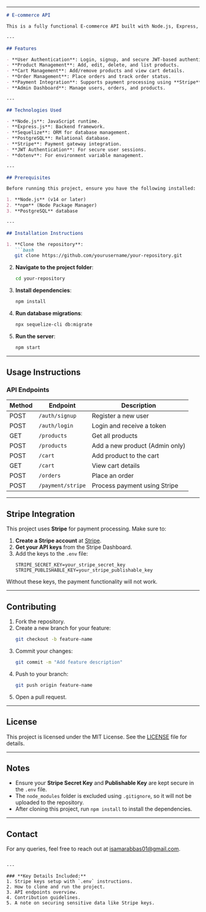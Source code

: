 

---

```markdown
# E-commerce API

This is a fully functional E-commerce API built with Node.js, Express, and Sequelize. The API provides features for user authentication, product management, cart functionality, order placement, and payment integration.

---

## Features

- **User Authentication**: Login, signup, and secure JWT-based authentication.
- **Product Management**: Add, edit, delete, and list products.
- **Cart Management**: Add/remove products and view cart details.
- **Order Management**: Place orders and track order status.
- **Payment Integration**: Supports payment processing using **Stripe**.
- **Admin Dashboard**: Manage users, orders, and products.

---

## Technologies Used

- **Node.js**: JavaScript runtime.
- **Express.js**: Backend framework.
- **Sequelize**: ORM for database management.
- **PostgreSQL**: Relational database.
- **Stripe**: Payment gateway integration.
- **JWT Authentication**: For secure user sessions.
- **dotenv**: For environment variable management.

---

## Prerequisites

Before running this project, ensure you have the following installed:

1. **Node.js** (v14 or later)
2. **npm** (Node Package Manager)
3. **PostgreSQL** database

---

## Installation Instructions

1. **Clone the repository**:
   ```bash
   git clone https://github.com/yourusername/your-repository.git
   ```

2. **Navigate to the project folder**:
   ```bash
   cd your-repository
   ```

3. **Install dependencies**:
   ```bash
   npm install
   ```



4. **Run database migrations**:
   ```bash
   npx sequelize-cli db:migrate
   ```

5. **Run the server**:
   ```bash
   npm start
   ```

---

## Usage Instructions

### **API Endpoints**

| Method | Endpoint            | Description                     |
|--------|---------------------|---------------------------------|
| POST   | `/auth/signup`      | Register a new user            |
| POST   | `/auth/login`       | Login and receive a token      |
| GET    | `/products`         | Get all products               |
| POST   | `/products`         | Add a new product (Admin only) |
| POST   | `/cart`             | Add product to the cart        |
| GET    | `/cart`             | View cart details              |
| POST   | `/orders`           | Place an order                 |
| POST   | `/payment/stripe`   | Process payment using Stripe   |

---

## Stripe Integration

This project uses **Stripe** for payment processing. Make sure to:

1. **Create a Stripe account** at [Stripe](https://stripe.com/).
2. **Get your API keys** from the Stripe Dashboard.
3. Add the keys to the `.env` file:
   ```env
   STRIPE_SECRET_KEY=your_stripe_secret_key
   STRIPE_PUBLISHABLE_KEY=your_stripe_publishable_key
   ```

Without these keys, the payment functionality will not work.

---

## Contributing

1. Fork the repository.
2. Create a new branch for your feature:
   ```bash
   git checkout -b feature-name
   ```
3. Commit your changes:
   ```bash
   git commit -m "Add feature description"
   ```
4. Push to your branch:
   ```bash
   git push origin feature-name
   ```
5. Open a pull request.

---

## License

This project is licensed under the MIT License. See the [LICENSE](LICENSE) file for details.

---

## Notes

- Ensure your **Stripe Secret Key** and **Publishable Key** are kept secure in the `.env` file. 
- The `node_modules` folder is excluded using `.gitignore`, so it will not be uploaded to the repository.
- After cloning this project, run `npm install` to install the dependencies.

---

## Contact

For any queries, feel free to reach out at [isamarabbas01@gmail.com](mailto:isamarabbas01@gmail.com).
```

---

### **Key Details Included:**
1. Stripe keys setup with `.env` instructions.
2. How to clone and run the project.
3. API endpoints overview.
4. Contribution guidelines.
5. A note on securing sensitive data like Stripe keys.


